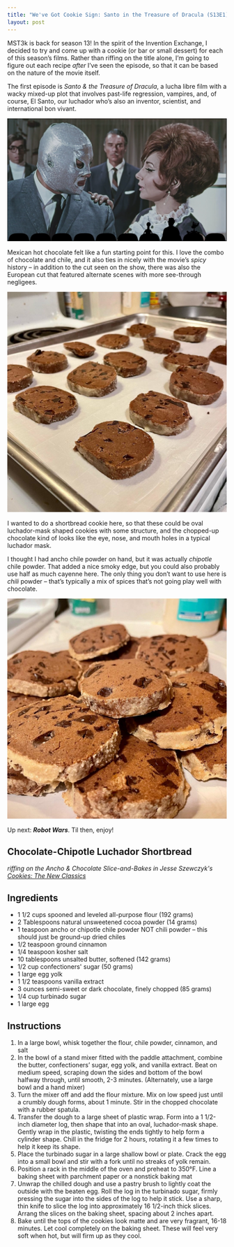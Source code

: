 ```yaml
---
title: "We've Got Cookie Sign: Santo in the Treasure of Dracula (S13E1)"
layout: post
---
```


MST3k is back for season 13! In the spirit of the Invention Exchange, I decided to try and come up with a cookie (or bar or small dessert) for each of this season’s films. Rather than riffing on the title alone, I’m going to figure out each recipe *after* I’ve seen the episode, so that it can be based on the nature of the movie itself.

The first episode is *Santo &amp; the Treasure of Dracula*, a lucha libre film with a wacky mixed-up plot that involves past-life regression, vampires, and, of course, El Santo, our luchador who’s also an inventor, scientist, and international bon vivant.

<p align="center"><img src="/wp-content/uploads/2022/03/Screen-Shot-2022-03-31-at-7.35.42-PM-1024x571.png"></p>

Mexican hot chocolate felt like a fun starting point for this. I love the combo of chocolate and chile, and it also ties in nicely with the movie’s *spicy* history – in addition to the cut seen on the show, there was also the European cut that featured alternate scenes with more see-through negligees.

<p align="center"><img src="/wp-content/uploads/2022/03/7E9281AD-77FB-421A-A1AD-72297A9F5BB2-1024x1024.jpg"></p>

I wanted to do a shortbread cookie here, so that these could be oval luchador-mask shaped cookies with some structure, and the chopped-up chocolate kind of looks like the eye, nose, and mouth holes in a typical luchador mask.

I thought I had ancho chile powder on hand, but it was actually *chipotle* chile powder. That added a nice smoky edge, but you could also probably use half as much cayenne here. The only thing you don’t want to use here is *chili* powder – that’s typically a mix of spices that’s not going play well with chocolate.

<p align="center"><img src="/wp-content/uploads/2022/03/79862D87-75A2-4425-9B4B-E7AC148A399A-1024x1024.jpg"></p>

Up next: ***Robot Wars***. Til then, enjoy!

## Chocolate-Chipotle Luchador Shortbread

_riffing on the Ancho &amp; Chocolate Slice-and-Bakes in Jesse Szewczyk's [Cookies: The New Classics](https://bookshop.org/books/cookies-the-new-classics-a-baking-book/9780593235669)_

## Ingredients
  
- 1 1/2 cups spooned and leveled all-purpose flour (192 grams)
- 2 Tablespoons natural unsweetened cocoa powder (14 grams)
- 1 teaspoon ancho or chipotle chile powder NOT chili powder – this should just be ground-up dried chiles
- 1/2 teaspoon ground cinnamon
- 1/4 teaspoon kosher salt
- 10 tablespoons unsalted butter, softened (142 grams)
- 1/2 cup confectioners' sugar (50 grams)
- 1 large egg yolk
- 1 1/2 teaspoons vanilla extract
- 3 ounces semi-sweet or dark chocolate, finely chopped (85 grams)
- 1/4 cup turbinado sugar
- 1 large egg

## Instructions
 
1. In a large bowl, whisk together the flour, chile powder, cinnamon, and salt
2. In the bowl of a stand mixer fitted with the paddle attachment, combine the butter, confectioners’ sugar, egg yolk, and vanilla extract. Beat on medium speed, scraping down the sides and bottom of the bowl halfway through, until smooth, 2-3 minutes. (Alternately, use a large bowl and a hand mixer)
3. Turn the mixer off and add the flour mixture. Mix on low speed just until a crumbly dough forms, about 1 minute. Stir in the chopped chocolate with a rubber spatula.
4. Transfer the dough to a large sheet of plastic wrap. Form into a 1 1/2-inch diameter log, then shape that into an oval, luchador-mask shape. Gently wrap in the plastic, twisting the ends tightly to help form a cylinder shape. Chill in the fridge for 2 hours, rotating it a few times to help it keep its shape.
5. Place the turbinado sugar in a large shallow bowl or plate. Crack the egg into a small bowl and stir with a fork until no streaks of yolk remain.
6. Position a rack in the middle of the oven and preheat to 350°F. Line a baking sheet with parchment paper or a nonstick baking mat
7. Unwrap the chilled dough and use a pastry brush to lightly coat the outside with the beaten egg. Roll the log in the turbinado sugar, firmly pressing the sugar into the sides of the log to help it stick. Use a sharp, thin knife to slice the log into approximately 16 1/2-inch thick slices. Arrang the slices on the baking sheet, spacing about 2 inches apart.
8. Bake until the tops of the cookies look matte and are very fragrant, 16-18 minutes. Let cool completely on the baking sheet. These will feel very soft when hot, but will firm up as they cool.